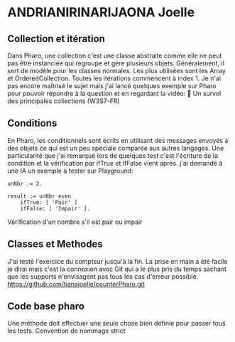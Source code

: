 # ANDRIANIRINARIJAONA Joelle

## Collection et itération
Dans Pharo, une collection c'est une classe abstraite comme elle ne peut pas être instanciée qui regroupe et gère plusieurs objets. Généralement, il sert de modèle pour les classes normales.
Les plus utilisées sont les Array et OrderedCollection. Toutes les itérations commencent à index 1. Je n'ai pas encore maîtrisé le sujet mais j'ai lancé quelques exemple sur Pharo pour pouvoir répondre à la question et en regardant la vidéo: 🐥 Un survol des principales collections (W3S7-FR)

## Conditions
En Pharo, les conditionnels sont écrits en utilisant des messages envoyés à des objets ce qui est un peu spéciale comparée aux autres langages. Une particularité que j'ai remarqué lors de quelques test c'est l'écriture de la condition et la vérification par ifTrue et ifFalse vient après.
j'ai demandé à une IA un exemple à tester sur Playground:

```pharo
unNbr := 2.

result := unNbr even
    ifTrue: [ 'Pair' ]
    ifFalse: [ 'Impair' ].
```
Vérification d'un nombre s'il est pair ou impair

## Classes et Methodes
J'ai testé l'exercice du compteur jusqu'à la fin. La prise en main a été facile je dirai mais c'est la connexion avec Git qui a le plus pris du temps sachant que les supports n'envisagent pas tous les cas d'erreur possible.
https://github.com/tianajoelle/counterPharo.git

## Code base pharo
Une méthode doit effectuer une seule chose bien définie pour passer tous les tests.
Convention de nommage strict
